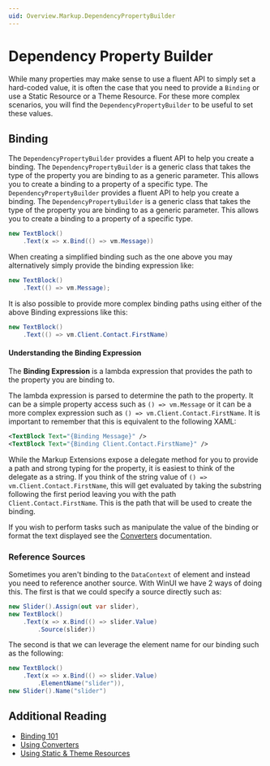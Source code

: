 ```yaml
---
uid: Overview.Markup.DependencyPropertyBuilder
---
```

# Dependency Property Builder

While many properties may make sense to use a fluent API to simply set a hard-coded value, it is often the case that you need to provide a `Binding` or use a Static Resource or a Theme Resource. For these more complex scenarios, you will find the `DependencyPropertyBuilder` to be useful to set these values.

## Binding

The `DependencyPropertyBuilder` provides a fluent API to help you create a binding. The `DependencyPropertyBuilder` is a generic class that takes the type of the property you are binding to as a generic parameter. This allows you to create a binding to a property of a specific type. The `DependencyPropertyBuilder` provides a fluent API to help you create a binding. The `DependencyPropertyBuilder` is a generic class that takes the type of the property you are binding to as a generic parameter. This allows you to create a binding to a property of a specific type.

```cs
new TextBlock()
    .Text(x => x.Bind(() => vm.Message))
```

When creating a simplified binding such as the one above you may alternatively simply provide the binding expression like:

```cs
new TextBlock()
    .Text(() => vm.Message);
```

It is also possible to provide more complex binding paths using either of the above Binding expressions like this:

```cs
new TextBlock()
    .Text(() => vm.Client.Contact.FirstName)
```

#### Understanding the Binding Expression

The **Binding Expression** is a lambda expression that provides the path to the property you are binding to.

The lambda expression is parsed to determine the path to the property. It can be a simple property access such as `() => vm.Message` or it can be a more complex expression such as `() => vm.Client.Contact.FirstName`. It is important to remember that this is equivalent to the following XAML:

```xml
<TextBlock Text="{Binding Message}" />
<TextBlock Text="{Binding Client.Contact.FirstName}" />
```

While the Markup Extensions expose a delegate method for you to provide a path and strong typing for the property, it is easiest to think of the delegate as a string. If you think of the string value of `() => vm.Client.Contact.FirstName`, this will get evaluated by taking the substring following the first period leaving you with the path `Client.Contact.FirstName`. This is the path that will be used to create the binding.

If you wish to perform tasks such as manipulate the value of the binding or format the text displayed see the [Converters](xref:Overview.Markup.Converters) documentation.

### Reference Sources

Sometimes you aren't binding to the `DataContext` of element and instead you need to reference another source. With WinUI we have 2 ways of doing this. The first is that we could specify a source directly such as:

```cs
new Slider().Assign(out var slider),
new TextBlock()
    .Text(x => x.Bind(() => slider.Value)
        .Source(slider))
```

The second is that we can leverage the element name for our binding such as the following:

```cs
new TextBlock()
    .Text(x => x.Bind(() => slider.Value)
        .ElementName("slider")),
new Slider().Name("slider")
```

## Additional Reading

- [Binding 101](xref:Overview.Markup.Binding101)
- [Using Converters](xref:Overview.Markup.Converters)
- [Using Static &amp; Theme Resources](xref:Overview.Markup.StaticAndThemeResources)
